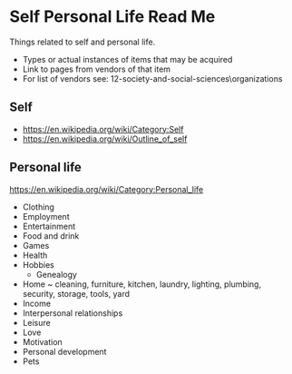 # Self Personal Life Read Me

Things related to self and personal life.

* Types or actual instances of items that may be acquired
* Link to pages from vendors of that item
* For list of vendors see: 12-society-and-social-sciences\organizations


## Self

* https://en.wikipedia.org/wiki/Category:Self
* https://en.wikipedia.org/wiki/Outline_of_self


## Personal life

https://en.wikipedia.org/wiki/Category:Personal_life

* Clothing
* Employment
* Entertainment
* Food and drink
* Games
* Health
* Hobbies
  * Genealogy
* Home ~ cleaning, furniture, kitchen, laundry, lighting, plumbing, security, storage, tools, yard
* Income
* Interpersonal relationships
* Leisure
* Love
* Motivation
* Personal development
* Pets